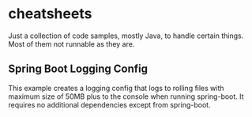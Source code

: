 # cheatsheets
Just a collection of code samples, mostly Java, to handle certain things.
Most of them not runnable as they are.

## Spring Boot Logging Config
This example creates a logging config that logs to rolling files with maximum size of 50MB plus to the console when running spring-boot.
It requires no additional dependencies except from spring-boot.
